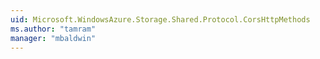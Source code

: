 ```yaml
---
uid: Microsoft.WindowsAzure.Storage.Shared.Protocol.CorsHttpMethods
ms.author: "tamram"
manager: "mbaldwin"
---
```

